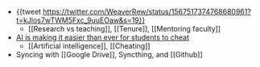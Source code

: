 - {{tweet https://twitter.com/WeaverRew/status/1567517374768680961?t=kJlos7wTWM5Fxc_9uuEOaw&s=19}}
	- [[Research vs teaching]], [[Tenure]], [[Mentoring faculty]]
- [AI is making it easier than ever for students to cheat](https://slate.com/technology/2022/09/ai-students-writing-cheating-sudowrite.html)
	- [[Artificial intelligence]], [[Cheating]]
- Syncing with [[Google Drive]], Syncthing, and [[Github]]